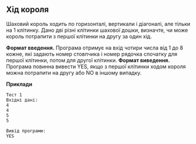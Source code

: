 ## Хід короля
Шаховий король ходить по горизонталі, вертикали і діагоналі, але тільки на 1 клітинку. 
Дано дві різні клітинки шахової дошки, визначте, чи може король потрапити з першої клітинки на другу
за один хід.

**Формат введення.** Програма отримує на вхід чотири числа від 1 до 8 кожне, які задають номер стовпчика і номер рядочка спочатку для першої клітинки, потом для другої клітинки.
**Формат виведення.** Програма повинна вивести YES, якщо з першої клітинки ходом короля можна потрапити на другу або NO в іншому випадку.

**Приклади**
```
Тест 1
Вхідні дані:
4
4
5
5

Вивід програми:
YES
```